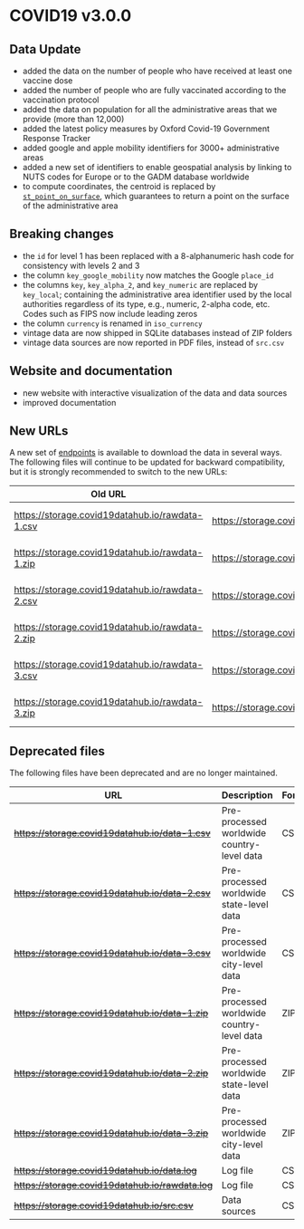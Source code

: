 # COVID19 v3.0.0

## Data Update

- added the data on the number of people who have received at least one vaccine dose
- added the number of people who are fully vaccinated according to the vaccination protocol
- added the data on population for all the administrative areas that we provide (more than 12,000)
- added the latest policy measures by Oxford Covid-19 Government Response Tracker
- added google and apple mobility identifiers for 3000+ administrative areas
- added a new set of identifiers to enable geospatial analysis by linking to NUTS codes for Europe or to the GADM database worldwide
- to compute coordinates, the centroid is replaced by [`st_point_on_surface`](https://r-spatial.github.io/sf/reference/geos_unary.html), which guarantees to return a point on the surface of the administrative area

## Breaking changes

- the `id` for level 1 has been replaced with a 8-alphanumeric hash code for consistency with levels 2 and 3 
- the column `key_google_mobility` now matches the Google `place_id`
- the columns `key`, `key_alpha_2`, and `key_numeric` are replaced by `key_local`; containing the administrative area identifier used by the local authorities regardless of its type, e.g., numeric, 2-alpha code, etc. Codes such as FIPS now include leading zeros
- the column `currency` is renamed in `iso_currency`
- vintage data are now shipped in SQLite databases instead of ZIP folders
- vintage data sources are now reported in PDF files, instead of `src.csv`

## Website and documentation

- new website with interactive visualization of the data and data sources
- improved documentation

## New URLs

A new set of [endpoints](/articles/data.html) is available to download the data in several ways. The following files will continue to be updated for backward compatibility, but it is strongly recommended to switch to the new URLs:

| Old URL | New URL | Description | Format | Downloads |
|------------------------------------------------|----------------------------------------------|---------------|--------|-----------|
| https://storage.covid19datahub.io/rawdata-1.csv  | https://storage.covid19datahub.io/level/1.csv  | Worldwide country-level data | CSV | ![](https://storage.covid19datahub.io/downloads/rawdata-1.csv.svg) | 
| https://storage.covid19datahub.io/rawdata-1.zip  | https://storage.covid19datahub.io/level/1.csv.zip  | Worldwide country-level data | ZIP | ![](https://storage.covid19datahub.io/downloads/rawdata-1.zip.svg) | 
| https://storage.covid19datahub.io/rawdata-2.csv  | https://storage.covid19datahub.io/level/2.csv  | Worldwide state-level data | CSV | ![](https://storage.covid19datahub.io/downloads/rawdata-2.csv.svg) | 
| https://storage.covid19datahub.io/rawdata-2.zip  | https://storage.covid19datahub.io/level/2.csv.zip  | Worldwide state-level data | ZIP | ![](https://storage.covid19datahub.io/downloads/rawdata-2.zip.svg) | 
| https://storage.covid19datahub.io/rawdata-3.csv  | https://storage.covid19datahub.io/level/3.csv  | Worldwide city-level data | CSV | ![](https://storage.covid19datahub.io/downloads/rawdata-3.csv.svg) | 
| https://storage.covid19datahub.io/rawdata-3.zip  | https://storage.covid19datahub.io/level/3.csv.zip  | Worldwide city-level data | ZIP | ![](https://storage.covid19datahub.io/downloads/rawdata-3.zip.svg) | 

## Deprecated files

The following files have been deprecated and are no longer maintained.

| URL | Description | Format | Downloads |
|-----------------------------------------------|-------------------------------------------|--------|-----------|
| ~~https://storage.covid19datahub.io/data-1.csv~~  | Pre-processed worldwide country-level data | CSV    | ![](https://storage.covid19datahub.io/downloads/data-1.csv.svg) |
| ~~https://storage.covid19datahub.io/data-2.csv~~  | Pre-processed worldwide state-level data | CSV    | ![](https://storage.covid19datahub.io/downloads/data-2.csv.svg) |
| ~~https://storage.covid19datahub.io/data-3.csv~~  | Pre-processed worldwide city-level data | CSV    | ![](https://storage.covid19datahub.io/downloads/data-3.csv.svg) |
| ~~https://storage.covid19datahub.io/data-1.zip~~  | Pre-processed worldwide country-level data | ZIP    | ![](https://storage.covid19datahub.io/downloads/data-1.zip.svg) |
| ~~https://storage.covid19datahub.io/data-2.zip~~  | Pre-processed worldwide state-level data | ZIP    | ![](https://storage.covid19datahub.io/downloads/data-2.zip.svg) |
| ~~https://storage.covid19datahub.io/data-3.zip~~  | Pre-processed worldwide city-level data | ZIP    | ![](https://storage.covid19datahub.io/downloads/data-3.zip.svg) |
| ~~https://storage.covid19datahub.io/data.log~~    | Log file                  | CSV    | ![](https://storage.covid19datahub.io/downloads/data.log.svg) |
| ~~https://storage.covid19datahub.io/rawdata.log~~ | Log file                  | CSV    | ![](https://storage.covid19datahub.io/downloads/rawdata.log.svg) |
| ~~https://storage.covid19datahub.io/src.csv~~ | Data sources | CSV | ![](https://storage.covid19datahub.io/downloads/src.csv.svg) |

